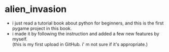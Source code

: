 # alien_invasion

- i just read a tutorial book about python for beginners, and this is the first pygame project in this book. 
- i made it by following the instruction and added a few new features by myself.  
(this is my first upload in GitHub. i' m not sure if it's appropriate.)
